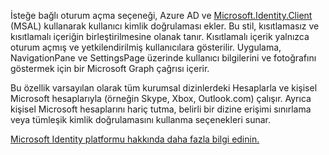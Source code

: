 ﻿İsteğe bağlı oturum açma seçeneği, Azure AD ve [Microsoft.Identity.Client](https://www.nuget.org/packages/Microsoft.Identity.Client) (MSAL) kullanarak kullanıcı kimlik doğrulaması ekler. 
Bu stil, kısıtlamasız ve kısıtlamalı içeriğin birleştirilmesine olanak tanır. Kısıtlamalı içerik yalnızca oturum açmış ve yetkilendirilmiş kullanıcılara gösterilir.
Uygulama, NavigationPane ve SettingsPage üzerinde kullanıcı bilgilerini ve fotoğrafını göstermek için bir Microsoft Graph çağrısı içerir.

Bu özellik varsayılan olarak tüm kurumsal dizinlerdeki Hesaplarla ve kişisel Microsoft hesaplarıyla (örneğin Skype, Xbox, Outlook.com) çalışır. Ayrıca kişisel Microsoft hesaplarını hariç tutma, belirli bir dizine erişimi sınırlama veya tümleşik kimlik doğrulamasını kullanma seçenekleri sunar.

[Microsoft Identity platformu hakkında daha fazla bilgi edinin.](https://docs.microsoft.com/azure/active-directory/develop/v2-overview)
